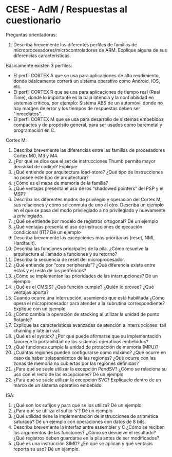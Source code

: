 # CESE - AdM / Respuestas al cuestionario

Preguntas orientadoras:1. Describa brevemente los diferentes perfiles de familias de microprocesadores/microcontroladores de ARM. Explique alguna de sus diferencias características.

Básicamente existen 3 perfiles:
* El perfil CORTEX A que se usa para aplicaciones de alto rendimiento, donde básicamente correrá un sistema operativo como Android, IOS, etc.
* El perfil CORTEX R que se usa para aplicaciones de tiempo real (Real Time), donde lo importante es la baja latencia y la confiabilidad en sistemas críticos, por ejemplo: Sistema ABS de un automóvil donde no hay margen de error y los tiempos de respuestas deben ser "inmediatos".
* El perfil CORTEX M que se usa para desarrollo de sistemas embebidos compactos y de propósito general, para ser usados como baremetal y programación en C.
Cortex M:1. Describa brevemente las diferencias entre las familias de procesadores Cortex M0, M3 y M4.2. ¿Por qué se dice que el set de instrucciones Thumb permite mayor densidad de código? Explique3. ¿Qué entiende por arquitectura load-store? ¿Qué tipo de instrucciones no posee este tipo de arquitectura?4. ¿Cómo es el mapa de memoria de la familia?5. ¿Qué ventajas presenta el uso de los “shadowed pointers” del PSP y el MSP?6. Describa los diferentes modos de privilegio y operación del Cortex M, sus relaciones y cómo se conmuta de uno al otro. Describa un ejemplo en el que se pasa del modo privilegiado a no privilegiado y nuevamente a privilegiado.7. ¿Qué se entiende por modelo de registros ortogonal? Dé un ejemplo8. ¿Qué ventajas presenta el uso de instrucciones de ejecución condicional (IT)? Dé un ejemplo9. Describa brevemente las excepciones más prioritarias (reset, NMI, Hardfault).10. Describa las funciones principales de la pila. ¿Cómo resuelve la arquitectura el llamado a funciones y su retorno?11. Describa la secuencia de reset del microprocesador.12. ¿Qué entiende por “core peripherals”? ¿Qué diferencia existe entre estos y el resto de los periféricos?13. ¿Cómo se implementan las prioridades de las interrupciones? Dé un ejemplo14. ¿Qué es el CMSIS? ¿Qué función cumple? ¿Quién lo provee? ¿Qué ventajas aporta?15. Cuando ocurre una interrupción, asumiendo que está habilitada ¿Cómo opera el microprocesador para atender a la subrutina correspondiente? Explique con un ejemplo16. ¿Cómo cambia la operación de stacking al utilizar la unidad de punto flotante?
17. Explique las características avanzadas de atención a interrupciones: tail chaining y late arrival.18. ¿Qué es el systick? ¿Por qué puede afirmarse que su implementación favorece la portabilidad de los sistemas operativos embebidos?19. ¿Qué funciones cumple la unidad de protección de memoria (MPU)?20. ¿Cuántas regiones pueden configurarse como máximo? ¿Qué ocurre en caso de haber solapamientos de las regiones? ¿Qué ocurre con las zonas de memoria no cubiertas por las regiones definidas?21. ¿Para qué se suele utilizar la excepción PendSV? ¿Cómo se relaciona su uso con el resto de las excepciones? Dé un ejemplo22. ¿Para qué se suele utilizar la excepción SVC? Explíquelo dentro de un marco de un sistema operativo embebido.ISA:1. ¿Qué son los sufijos y para qué se los utiliza? Dé un ejemplo2. ¿Para qué se utiliza el sufijo ‘s’? Dé un ejemplo3. ¿Qué utilidad tiene la implementación de instrucciones de aritmética saturada? Dé un ejemplo con operaciones con datos de 8 bits.4. Describa brevemente la interfaz entre assembler y C ¿Cómo se reciben los argumentos de las funciones? ¿Cómo se devuelve el resultado? ¿Qué registros deben guardarse en la pila antes de ser modificados?5. ¿Qué es una instrucción SIMD? ¿En qué se aplican y qué ventajas reporta su uso? Dé un ejemplo.